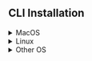 ## CLI Installation
<details>
<summary>MacOS</summary>

You can install in MacOS via brew: `brew install asyncapi`.
</details>

<details>
<summary>Linux</summary>

You can install in Linux via `dpkg`, a debian package manager:

1. `curl -OL https://github.com/asyncapi/cli/releases/latest/download/asyncapi.deb`
2. `sudo dpkg -i asyncapi.deb`

</details>

<details>
<summary>Other OS</summary>

[Read further AsyncAPI CLI installation instructions for different operating systems](https://github.com/asyncapi/cli#installation).
</details>